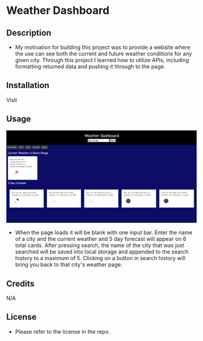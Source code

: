# Weather Dashboard

## Description

- My motivation for building this project was to provide a website where the use can see both the current and future weather conditions for any given city. Through this project I learned how to utilize APIs, including formatting returned data and pushing it through to the page.

## Installation

Visit 

## Usage

![Website Screenshot](/assets/images/Screenshot%20(49).png)

- When the page loads it will be blank with one input bar. Enter the name of a city and the current weather and 5 day forecast will appear on 6 total cards. After pressing search, the name of the city that was just searched will be saved into local storage and appended to the search history to a maximum of 5. Clicking on a button in search history will bring you back to that city's weather page.

## Credits

N/A

## License

- Please refer to the license in the repo.